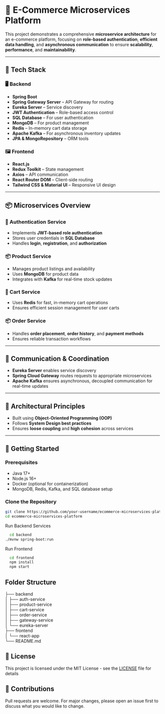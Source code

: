 # 🛒 E-Commerce Microservices Platform

This project demonstrates a comprehensive **microservice architecture** for an e-commerce platform, focusing on **role-based authentication**, **efficient data handling**, and **asynchronous communication** to ensure **scalability**, **performance**, and **maintainability**.

---

## 🔧 Tech Stack

### 🖥️ Backend
- **Spring Boot**
- **Spring Gateway Server** – API Gateway for routing
- **Eureka Server** – Service discovery
- **JWT Authentication** – Role-based access control
- **SQL Database** – For user authentication
- **MongoDB** – For product management
- **Redis** – In-memory cart data storage
- **Apache Kafka** – For asynchronous inventory updates
- **JPA & MongoRepository** – ORM tools

### 🖼️ Frontend
- **React.js**
- **Redux Toolkit** – State management
- **Axios** – API communication
- **React Router DOM** – Client-side routing
- **Tailwind CSS & Material UI** – Responsive UI design

---

## 📦 Microservices Overview

### 🔐 Authentication Service
- Implements **JWT-based role authentication**
- Stores user credentials in **SQL Database**
- Handles **login**, **registration**, and **authorization**

### 📦 Product Service
- Manages product listings and availability
- Uses **MongoDB** for product data
- Integrates with **Kafka** for real-time stock updates

### 🛒 Cart Service
- Uses **Redis** for fast, in-memory cart operations
- Ensures efficient session management for user carts

### 📦 Order Service
- Handles **order placement**, **order history**, and **payment methods**
- Ensures reliable transaction workflows

---

## 🔁 Communication & Coordination
- **Eureka Server** enables service discovery
- **Spring Cloud Gateway** routes requests to appropriate microservices
- **Apache Kafka** ensures asynchronous, decoupled communication for real-time updates

---

## 🧱 Architectural Principles
- Built using **Object-Oriented Programming (OOP)**
- Follows **System Design best practices**
- Ensures **loose coupling** and **high cohesion** across services

---

## 🚀 Getting Started

### Prerequisites
- Java 17+
- Node.js 16+
- Docker (optional for containerization)
- MongoDB, Redis, Kafka, and SQL database setup

### Clone the Repository
```bash
git clone https://github.com/your-username/ecommerce-microservices-platform.git
cd ecommerce-microservices-platform
```
Run Backend Services

```bash
  cd backend
./mvnw spring-boot:run
```

Run Frontend

```bash
  cd frontend
  npm install
  npm start
```

## Folder Structure

├── backend\
│   ├── auth-service\
│   ├── product-service\
│   ├── cart-service\
│   ├── order-service\
│   ├── gateway-service\
│   └── eureka-server\
├── frontend\
│   └── react-app\
└── README.md
## 📃 License

This project is licensed under the MIT License - see the   [LICENSE](https://github.com/Jeethanxx01/E-commerce/blob/main/LICENSE) file for details


## 🙌 Contributions
Pull requests are welcome. For major changes, please open an issue first to discuss what you would like to change.